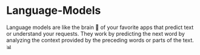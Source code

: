 # Language-Models

Language models are like the brain 🧠 of your favorite apps that predict text or understand your requests. They work by predicting the next word by analyzing the context provided by the preceding words or parts of the text.📊
